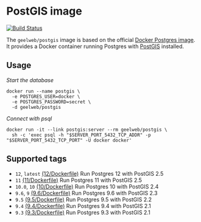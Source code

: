 # PostGIS image

[![Build Status](https://travis-ci.org/geelweb/docker-postgis.svg?branch=add-tests)](https://travis-ci.org/geelweb/docker-postgis)

The `geelweb/postgis` image is based on the official [Docker Postgres image](https://registry.hub.docker.com/_/postgres/). It provides a Docker container running Postgres with [PostGIS](http://postgis.net/) installed.

## Usage

*Start the database*

    docker run --name postgis \
      -e POSTGRES_USER=docker \
      -e POSTGRES_PASSWORD=secret \
      -d geelweb/postgis

*Connect with psql*

    docker run -it --link postgis:server --rm geelweb/postgis \
      sh -c 'exec psql -h "$SERVER_PORT_5432_TCP_ADDR" -p "$SERVER_PORT_5432_TCP_PORT" -U docker docker'

## Supported tags

* `12`, `latest` [(12/Dockerfile)](12/Dockerfile) Run Postgres 12 with PostGIS 2.5
* `11` [(11/Dockerfile)](11/Dockerfile) Run Postgres 11 with PostGIS 2.5
* `10.0`, `10` [(10/Dockerfile)](10/Dockerfile) Run Postgres 10 with PostGIS 2.4
* `9.6`, `9` [(9.6/Dockerfile)](9.6/Dockerfile) Run Postgres 9.6 with PostGIS 2.3
* `9.5` [(9.5/Dockerfile)](9.5/Dockerfile) Run Postgres 9.5 with PostGIS 2.2
* `9.4` [(9.4/Dockerfile)](9.4/Dockerfile) Run Postgres 9.4 with PostGIS 2.1
* `9.3` [(9.3/Dockerfile)](9.3/Dockerfile) Run Postgres 9.3 with PostGIS 2.1
